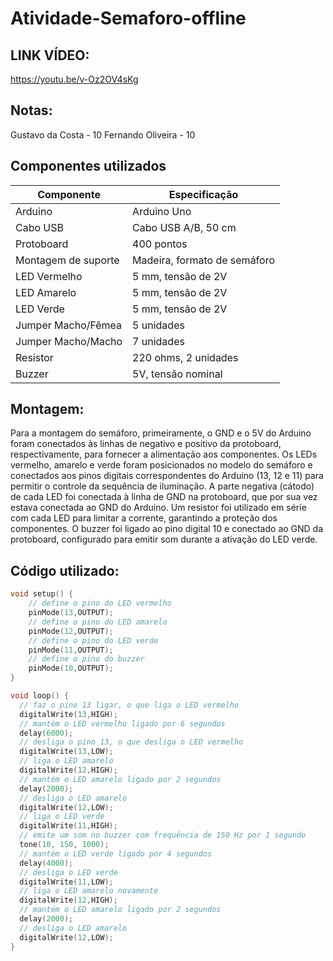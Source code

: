 # Atividade-Semaforo-offline

## LINK VÍDEO:
https://youtu.be/v-Oz2OV4sKg

## Notas:
Gustavo da Costa - 10
Fernando Oliveira - 10

## Componentes utilizados
| Componente            | Especificação                  |
|-----------------------|--------------------------------|
| Arduino               | Arduino Uno                    |
| Cabo USB              | Cabo USB A/B, 50 cm           |
| Protoboard            | 400 pontos                    |
| Montagem de suporte   | Madeira, formato de semáforo  |
| LED Vermelho          | 5 mm, tensão de 2V            |
| LED Amarelo           | 5 mm, tensão de 2V            |
| LED Verde             | 5 mm, tensão de 2V            |
| Jumper Macho/Fêmea    | 5 unidades                    |
| Jumper Macho/Macho    | 7 unidades                    |
| Resistor              | 220 ohms, 2 unidades          |
| Buzzer                | 5V, tensão nominal            |


## Montagem:
Para a montagem do semáforo, primeiramente, o GND e o 5V do Arduino foram conectados às linhas de negativo e positivo da protoboard, respectivamente, para fornecer a alimentação aos componentes. Os LEDs vermelho, amarelo e verde foram posicionados no modelo do semáforo e conectados aos pinos digitais correspondentes do Arduino (13, 12 e 11) para permitir o controle da sequência de iluminação. A parte negativa (cátodo) de cada LED foi conectada à linha de GND na protoboard, que por sua vez estava conectada ao GND do Arduino. Um resistor foi utilizado em série com cada LED para limitar a corrente, garantindo a proteção dos componentes. O buzzer foi ligado ao pino digital 10 e conectado ao GND da protoboard, configurado para emitir som durante a ativação do LED verde.

## Código utilizado:
```cpp
void setup() {  
    // define o pino do LED vermelho
    pinMode(13,OUTPUT);
    // define o pino do LED amarelo
    pinMode(12,OUTPUT);
    // define o pino do LED verde
    pinMode(11,OUTPUT);
    // define o pino do buzzer
    pinMode(10,OUTPUT);
}

void loop() {
  // faz o pino 13 ligar, o que liga o LED vermelho
  digitalWrite(13,HIGH);
  // mantém o LED vermelho ligado por 6 segundos
  delay(6000);
  // desliga o pino 13, o que desliga o LED vermelho
  digitalWrite(13,LOW);
  // liga o LED amarelo
  digitalWrite(12,HIGH);
  // mantém o LED amarelo ligado por 2 segundos
  delay(2000);
  // desliga o LED amarelo
  digitalWrite(12,LOW);
  // liga o LED verde
  digitalWrite(11,HIGH);
  // emite um som no buzzer com frequência de 150 Hz por 1 segundo
  tone(10, 150, 1000);
  // mantém o LED verde ligado por 4 segundos
  delay(4000);
  // desliga o LED verde
  digitalWrite(11,LOW);
  // liga o LED amarelo novamente
  digitalWrite(12,HIGH);
  // mantém o LED amarelo ligado por 2 segundos
  delay(2000);
  // desliga o LED amarelo
  digitalWrite(12,LOW);  
}
